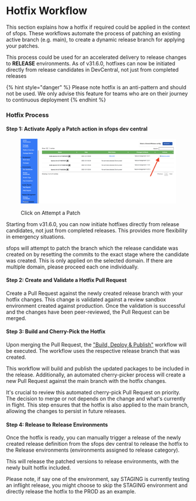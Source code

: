 # Hotfix Workflow

This section explains how a hotfix if required could be applied in the context of sfops. These workflows automate the process of patching an existing active branch (e.g. main), to create a dynamic release branch for applying your patches.

This process could be used for an accelerated delivery to release changes to **RELEASE** environments. As of v31.6.0, hotfixes can now be initiated directly from release candidates in DevCentral, not just from completed releases

{% hint style="danger" %}
Please note hotfix is an anti-pattern and should not be used. We only advise this feature for teams who are on their journey to continuous deployment
{% endhint %}

### Hotfix Process

#### Step 1: Activate Apply a Patch action in sfops dev central

<figure><img src="../../.gitbook/assets/hotfix.png" alt=""><figcaption><p>Click on Attempt a Patch</p></figcaption></figure>

Starting from v31.6.0, you can now initiate hotfixes directly from release candidates, not just from completed releases. This provides more flexibility in emergency situations.

sfops will attempt to patch the branch which the release candidate was created on by resetting the commits to the exact stage where the candidate was created. This is only applied on the selected domain. If there are multiple domain, please proceed each one individually.

#### Step 2: Create and Validate a Hotfix Pull Request

Create a Pull Request against the newly created release branch with your hotfix changes. This change is validated against a review sandbox environment created against production. Once the validation is successful and the changes have been peer-reviewed, the Pull Request can be merged.

#### Step 3: Build and Cherry-Pick the Hotfix

Upon merging the Pull Request, the ["Build, Deploy & Publish"](../../project-workflows/build-deploy-and-publish.md) workflow will be executed. The workflow uses the respective release branch that was created.

This workflow will build and publish the updated packages to be included in the release. Additionally, an automated cherry-picker process will create a new Pull Request against the main branch with the hotfix changes.

It's crucial to review this automated cherry-pick Pull Request on priority. The decision to merge or not depends on the change and what's currently in flight. This step ensures that the hotfix is also applied to the main branch, allowing the changes to persist in future releases.

#### Step 4: Release to Release Environments

Once the hotfix is ready, you can manually trigger a release of the newly created release definition from the sfops dev central to release the hotfix to the Release environments  (environments assigned to release category).

This will release the patched versions to release environments, with the newly built hotfix included.

Please note, if say one of the environment, say STAGING  is currently testing an inflight release, you might choose to skip the STAGING environment and directly release the hotfix to the PROD  as an example.
